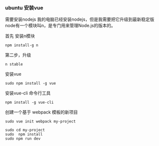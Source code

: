### ubuntu 安装vue

需要安装nodejs 
我的电脑已经安装nodejs，但是我需要把它升级到最新稳定版 
node有一个模块叫n，是专门用来管理Node.js的版本的。

首先 安装n模块

`npm install-g n`

第二步，升级

`n stable`

安装vue

`sudo npm install -g vue`

安装vue-cli 命令行工具

`npm install -g vue-cli`

创建一个基于 webpack 模板的新项目

`sudo vue init webpack my-project`

```
sudo cd my-project
sudo  npm install
sudo npm run dev
```
